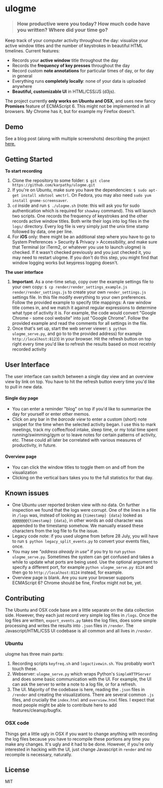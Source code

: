 
# ulogme


> ### How productive were you today? How much code have you written? Where did your time go?

Keep track of your computer activity throughout the day: visualize your active window titles and the number of keystrokes in beautiful HTML timelines. Current features:

- Records your **active window** title throughout the day
- Records the **frequency of key presses** throughout the day
- Record custom **note annotations** for particular times of day, or for day in general
- Everything runs **completely locally**: none of your data is uploaded anywhere
- **Beautiful, customizable UI** in HTML/CSS/JS (d3js).

The project currently **only works on Ubuntu and OSX**, and uses new fancy **Promises** feature of ECMAScript 6. This might not be implemented in all browsers. My Chrome has it, but for example my Firefox doesn't.

## Demo

See a blog post (along with multiple screenshots) describing the project [here.](http://karpathy.github.io/2014/08/03/quantifying-productivity/)

## Getting Started

**To start recording**

1. Clone the repository to some folder: `$ git clone https://github.com/karpathy/ulogme.git`
2. If you're on Ubuntu, make sure you have the dependencies: `$ sudo apt-get install xdotool wmctrl`. On Fedora, you may also need `sudo yum install gnome-screensaver`.
3. `cd` inside and run `$ ./ulogme.sh` (note: this will ask you for sudo authentication which is required for `showkey` command). This will launch two scripts. One records the frequency of keystrokes and the other records active window titles. Both write their logs into log files in the `logs/` directory. Every log file is very simply just the unix time stamp followed by data, one per line.
4. For **iOS** only: there might be an additional step where you have to go to System Preferences > Security & Privacy > Accessibility, and make sure that Terminal (or iTerm2, or whatever you use to launch ulogme) is checked. If it wasn't checked previously and you just checked it, you may need to restart ulogme. If you don't do this step, you might find that window logging works but keypress logging doesn't.

**The user interface**

1. **Important**. As a one-time setup, copy over the example settings file to your own copy: `$ cp render/render_settings_example.js render/render_settings.js` to create your own `render_settings.js` settings file. In this file modify everything to your own preferences. Follow the provided example to specify title mappings: A raw window title comes in, and we match it against regular expressions to determine what type of activity it is. For example, the code would convert "Google Chrome - some cool website" into just "Google Chrome". Follow the provided example and read the comments for all settings in the file.
2. Once that's set up, start the web server viewer: `$ python ulogme_serve.py`, and go to to the provided address) for example `http://localhost:8123`) in your browser. Hit the refresh button on top right every time you'd like to refresh the results based on most recetnly recorded activity

## User Interface

The user interface can switch between a single day view and an overview view by link on top. You have to hit the refresh button every time you'd like to pull in new data.

#### Single day page

- You can enter a reminder "blog" on top if you'd like to summarize the day for yourself or enter other memos.
- Click on any bar in the *barcode view* to enter a custom (short) note snippet for the time when the selected activity began. I use this to mark meetings, track my coffee/food intake, sleep time, or my total time spent running/swimming/gym or to leave notes for certain patterns of activity, etc. These could all later be correlated with various measures of productivity, in future.

#### Overview page

- You can click the window titles to toggle them on and off from the visualization 
- Clicking on the vertical bars takes you to the full statistics for that day.

## Known issues
- One Ubuntu user reported broken view with no data. On further inspection we found that the logs were corrupt. One of the lines in a file in `/logs` was, instead of looking as `{timestamp} {data}`  looked as `@@@@@@@{timestamp} {data}`, in other words an odd character was appended to the timestamp somehow. We manually erased these characters from the log file to fix the issue.
- Legacy code note: if you used ulogme from before 28 July, you will have to run `$ python legacy_split_events.py` to convert your events files, once.
- You may see *"address already in use"* if you try to run `python ulogme_serve.py`. Sometimes the system can get confused and takes a while to update what ports are being used. Use the optional argument to specify a different port, for example `python ulogme_serve.py 8124` and then go to `http://localhost:8124` instead, for example.
- Overview page is blank. Are you sure your browser supports ECMAScript 6? Chrome should be fine, Firefox might not be, yet. 

## Contributing

The Ubuntu and OSX code base are a little separate on the data collection side. However, they each just record very simple log files in `/logs`. Once the log files are written, `export_events.py` takes the log files, does some simple processing and writes the results into `.json` files in `/render`. The Javascript/HTML/CSS UI codebase is all common and all lives in `/render`.

### Ubuntu
ulogme has three main parts: 

1. Recording scripts `keyfreq.sh` and `logactivewin.sh`. You probably won't touch these.
2. Webserver: `ulogme_serve.py` which wraps Python's `SimpleHTTPServer` and does some basic communication with the UI. For example, the UI can ask the server to write a note to a log file, or for a refresh.
3. The UI. Majority of the codebase is here, reading the `.json` files in `/render` and creating the visualizations. There are several common `.js` files, and crucially the `index.html` and `overview.html` files. I expect that most people might be able to contribute here to add features/cleanup/bugfix.

### OSX code
Things get a little ugly in OSX if you want to change anything with recording the log files because you have to recompile these portions any time you make any changes. It's ugly and it had to be done. However, if you're only interested in hacking with the UI, just change Javascript in `render` and no recompile is necessary, naturally.

## License
MIT
